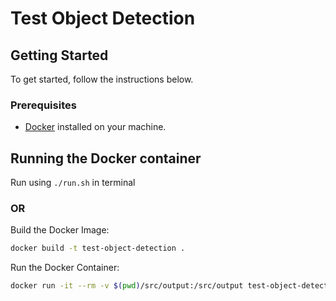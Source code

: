 # Test Object Detection

## Getting Started

To get started, follow the instructions below.

### Prerequisites
- [Docker](https://www.docker.com/get-started) installed on your machine.

## Running the Docker container
Run using `./run.sh` in terminal

### OR

Build the Docker Image:
```bash
docker build -t test-object-detection .
```

Run the Docker Container:
```bash
docker run -it --rm -v $(pwd)/src/output:/src/output test-object-detection
```